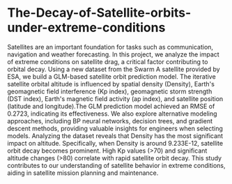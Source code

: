 # The-Decay-of-Satellite-orbits-under-extreme-conditions
Satellites are an important foundation for tasks such as communication, navigation and weather forecasting. In
this project, we analyze the impact of extreme conditions on satellite drag, a critical factor contributing to orbital decay. Using a new dataset from the Swarm A satellite provided by ESA, we build a GLM-based satellite orbit prediction model. The iterative satellite orbital altitude is influenced by spatial density (Density), Earth's geomagnetic field interference (Kp
index), geomagnetic storm strength (DST index), Earth's magnetic field activity (ap index), and satellite position (latitude
and longitude).The GLM prediction model achieved an RMSE of 0.2723, indicating its effectiveness. We also explore
alternative modeling approaches, including BP neural networks, decision trees, and gradient descent methods, providing
valuable insights for engineers when selecting models. Analyzing the dataset reveals that Density has the most significant
impact on altitude. Specifically, when Density is around 9.233E-12, satellite orbit decay becomes prominent. High Kp values
(>70) and significant altitude changes (>80) correlate with rapid satellite orbit decay. This study contributes to our
understanding of satellite behavior in extreme conditions, aiding in satellite mission planning and maintenance.
